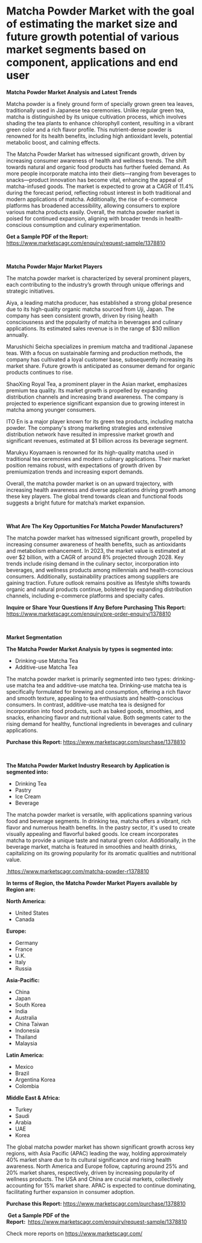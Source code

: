 <p><h1>Matcha Powder Market with the goal of estimating the market size and future growth potential of various market segments based on component, applications and end user</h1></p><p><strong>Matcha Powder Market Analysis and Latest Trends</strong></p>
<p><p>Matcha powder is a finely ground form of specially grown green tea leaves, traditionally used in Japanese tea ceremonies. Unlike regular green tea, matcha is distinguished by its unique cultivation process, which involves shading the tea plants to enhance chlorophyll content, resulting in a vibrant green color and a rich flavor profile. This nutrient-dense powder is renowned for its health benefits, including high antioxidant levels, potential metabolic boost, and calming effects.</p><p>The Matcha Powder Market has witnessed significant growth, driven by increasing consumer awareness of health and wellness trends. The shift towards natural and organic food products has further fueled demand. As more people incorporate matcha into their diets—ranging from beverages to snacks—product innovation has become vital, enhancing the appeal of matcha-infused goods. The market is expected to grow at a CAGR of 11.4% during the forecast period, reflecting robust interest in both traditional and modern applications of matcha. Additionally, the rise of e-commerce platforms has broadened accessibility, allowing consumers to explore various matcha products easily. Overall, the matcha powder market is poised for continued expansion, aligning with broader trends in health-conscious consumption and culinary experimentation.</p></p>
<p><strong>Get a Sample PDF of the Report:&nbsp;</strong> <a href="https://www.marketscagr.com/enquiry/request-sample/1378810?utm_campaign=2306&utm_medium=2&utm_source=Github&utm_content=ia&utm_term=14022025&utm_id=matcha-powder">https://www.marketscagr.com/enquiry/request-sample/1378810</a></p>
<p>&nbsp;</p>
<p><strong>Matcha Powder Major Market Players</strong></p>
<p><p>The matcha powder market is characterized by several prominent players, each contributing to the industry’s growth through unique offerings and strategic initiatives. </p><p>Aiya, a leading matcha producer, has established a strong global presence due to its high-quality organic matcha sourced from Uji, Japan. The company has seen consistent growth, driven by rising health consciousness and the popularity of matcha in beverages and culinary applications. Its estimated sales revenue is in the range of $30 million annually.</p><p>Marushichi Seicha specializes in premium matcha and traditional Japanese teas. With a focus on sustainable farming and production methods, the company has cultivated a loyal customer base, subsequently increasing its market share. Future growth is anticipated as consumer demand for organic products continues to rise.</p><p>ShaoXing Royal Tea, a prominent player in the Asian market, emphasizes premium tea quality. Its market growth is propelled by expanding distribution channels and increasing brand awareness. The company is projected to experience significant expansion due to growing interest in matcha among younger consumers.</p><p>ITO En is a major player known for its green tea products, including matcha powder. The company's strong marketing strategies and extensive distribution network have resulted in impressive market growth and significant revenues, estimated at $1 billion across its beverage segment.</p><p>Marukyu Koyamaen is renowned for its high-quality matcha used in traditional tea ceremonies and modern culinary applications. Their market position remains robust, with expectations of growth driven by premiumization trends and increasing export demands.</p><p>Overall, the matcha powder market is on an upward trajectory, with increasing health awareness and diverse applications driving growth among these key players. The global trend towards clean and functional foods suggests a bright future for matcha’s market expansion.</p></p>
<p>&nbsp;</p>
<p><strong>What Are The Key Opportunities For Matcha Powder Manufacturers?</strong></p>
<p><p>The matcha powder market has witnessed significant growth, propelled by increasing consumer awareness of health benefits, such as antioxidants and metabolism enhancement. In 2023, the market value is estimated at over $2 billion, with a CAGR of around 8% projected through 2028. Key trends include rising demand in the culinary sector, incorporation into beverages, and wellness products among millennials and health-conscious consumers. Additionally, sustainability practices among suppliers are gaining traction. Future outlook remains positive as lifestyle shifts towards organic and natural products continue, bolstered by expanding distribution channels, including e-commerce platforms and specialty cafes.</p></p>
<p><strong>Inquire or Share Your Questions If Any Before Purchasing This Report:</strong> <a href="https://www.marketscagr.com/enquiry/pre-order-enquiry/1378810?utm_campaign=2306&utm_medium=2&utm_source=Github&utm_content=ia&utm_term=14022025&utm_id=matcha-powder">https://www.marketscagr.com/enquiry/pre-order-enquiry/1378810</a></p>
<p>&nbsp;</p>
<p><strong>Market Segmentation</strong></p>
<p><strong>The Matcha Powder Market Analysis by types is segmented into:</strong></p>
<p><ul><li>Drinking-use Matcha Tea</li><li>Additive-use Matcha Tea</li></ul></p>
<p><p>The matcha powder market is primarily segmented into two types: drinking-use matcha tea and additive-use matcha tea. Drinking-use matcha tea is specifically formulated for brewing and consumption, offering a rich flavor and smooth texture, appealing to tea enthusiasts and health-conscious consumers. In contrast, additive-use matcha tea is designed for incorporation into food products, such as baked goods, smoothies, and snacks, enhancing flavor and nutritional value. Both segments cater to the rising demand for healthy, functional ingredients in beverages and culinary applications.</p></p>
<p><strong>Purchase this Report:&nbsp;</strong><a href="https://www.marketscagr.com/purchase/1378810?utm_campaign=2306&utm_medium=2&utm_source=Github&utm_content=ia&utm_term=14022025&utm_id=matcha-powder">https://www.marketscagr.com/purchase/1378810</a></p>
<p>&nbsp;</p>
<p><strong>The Matcha Powder Market Industry Research by Application is segmented into:</strong></p>
<p><ul><li>Drinking Tea</li><li>Pastry</li><li>Ice Cream</li><li>Beverage</li></ul></p>
<p><p>The matcha powder market is versatile, with applications spanning various food and beverage segments. In drinking tea, matcha offers a vibrant, rich flavor and numerous health benefits. In the pastry sector, it's used to create visually appealing and flavorful baked goods. Ice cream incorporates matcha to provide a unique taste and natural green color. Additionally, in the beverage market, matcha is featured in smoothies and health drinks, capitalizing on its growing popularity for its aromatic qualities and nutritional value.</p></p>
<p><a href="https://www.marketscagr.com/matcha-powder-r1378810?utm_campaign=2306&utm_medium=2&utm_source=Github&utm_content=ia&utm_term=14022025&utm_id=matcha-powder">&nbsp;https://www.marketscagr.com/matcha-powder-r1378810</a></p>
<p><strong>In terms of Region, the Matcha Powder Market Players available by Region are:</strong></p>
<p>
    <p> <strong> North America: </strong>
        <ul>
            <li>United States</li>
            <li>Canada</li>
        </ul>
        </p> 
    <p> <strong> Europe: </strong>
        <ul>
            <li>Germany</li>
            <li>France</li>
            <li>U.K.</li>
            <li>Italy</li>
            <li>Russia</li>
        </ul>
        </p> 
    <p> <strong> Asia-Pacific: </strong>
        <ul>
            <li>China</li>
            <li>Japan</li>
            <li>South Korea</li>
            <li>India</li>
            <li>Australia</li>
            <li>China Taiwan</li>
            <li>Indonesia</li>
            <li>Thailand</li>
            <li>Malaysia</li>
        </ul>
        </p> 
    <p> <strong> Latin America: </strong>
        <ul>
            <li>Mexico</li>
            <li>Brazil</li>
            <li>Argentina Korea</li>
            <li>Colombia</li>
        </ul>
        </p> 
    <p> <strong> Middle East & Africa: </strong>
        <ul>
            <li>Turkey</li>
            <li>Saudi</li>
            <li>Arabia</li>
            <li>UAE</li>
            <li>Korea</li>
        </ul>
    </p>
    </p>
<p><p>The global matcha powder market has shown significant growth across key regions, with Asia Pacific (APAC) leading the way, holding approximately 40% market share due to its cultural significance and rising health awareness. North America and Europe follow, capturing around 25% and 20% market shares, respectively, driven by increasing popularity of wellness products. The USA and China are crucial markets, collectively accounting for 15% market share. APAC is expected to continue dominating, facilitating further expansion in consumer adoption.</p></p>
<p><strong>Purchase this Report: </strong><a href="https://www.marketscagr.com/purchase/1378810?utm_campaign=2306&utm_medium=2&utm_source=Github&utm_content=ia&utm_term=14022025&utm_id=matcha-powder">https://www.marketscagr.com/purchase/1378810</a></p>
<p>&nbsp;<strong>Get a Sample PDF of the Report:&nbsp;&nbsp;</strong><a href="https://www.marketscagr.com/enquiry/request-sample/1378810?utm_campaign=2306&utm_medium=2&utm_source=Github&utm_content=ia&utm_term=14022025&utm_id=matcha-powder">https://www.marketscagr.com/enquiry/request-sample/1378810</a></p>
<p><strong></strong></p>
<p>Check more reports on <a href="https://www.marketscagr.com/?utm_campaign=2306&utm_medium=2&utm_source=Github&utm_content=ia&utm_term=14022025&utm_id=matcha-powder">https://www.marketscagr.com/</a></p>